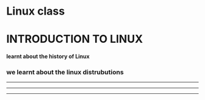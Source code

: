 # Linux class

# INTRODUCTION TO LINUX

#### learnt about the history of Linux

### we learnt about the linux distrubutions

---
---
***

